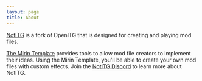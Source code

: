 ```yaml
---
layout: page
title: About
---
```

[NotITG](https://notitg.heysora.net) is a fork of OpenITG that is designed for creating and playing mod files.

[The Mirin Template](https://www.github.com/XeroOl/notitg-mirin) provides tools to allow mod file creators to implement their ideas.
Using the Mirin Template, you'll be able to create your own mod files with custom effects.
Join the [NotITG Discord](https://uksrt.heysora.net/discord) to learn more about NotITG.
